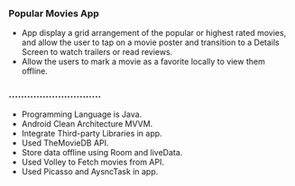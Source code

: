 ### Popular Movies App
- App display a grid arrangement of the popular or highest rated movies, and allow the user to tap on a movie poster and transition to a Details Screen to watch trailers or read reviews.
- Allow the users to mark a movie as a favorite locally to view them offline.


### ..............................
- Programming Language is Java.
- Android Clean Architecture MVVM.
- Integrate Third-party Libraries in app.
- Used TheMovieDB API.
- Store data offline using Room and liveData.
- Used Volley to Fetch movies from API.
- Used Picasso and AysncTask in app.


